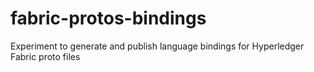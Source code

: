 # fabric-protos-bindings

Experiment to generate and publish language bindings for Hyperledger Fabric proto files
